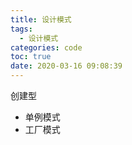 ```yaml
---
title: 设计模式
tags:
  - 设计模式
categories: code
toc: true
date: 2020-03-16 09:08:39
---
```


创建型

- 单例模式
- 工厂模式
